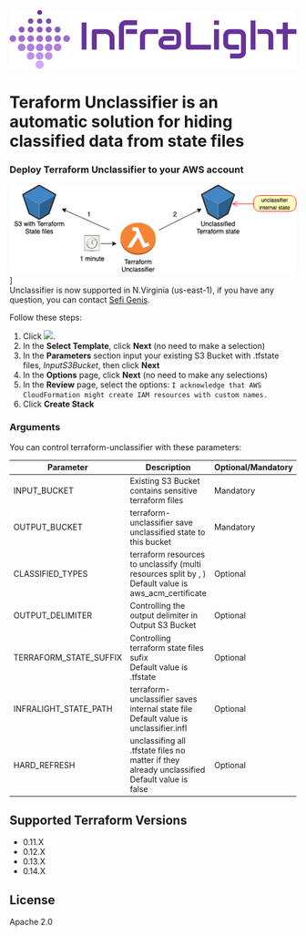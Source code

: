 
[![N|Solid](logo.svg)](https://infralight.co)

# Teraform Unclassifier is an automatic solution for hiding classified data from state files

### Deploy Terraform Unclassifier to your AWS account
![N|Solid](architecture.png)]<br />
Unclassifier is now supported in N.Virginia (us-east-1), if you have any question, you can contact [Sefi Genis](mailto://sefi@infralight.co).

Follow these steps:
1.  Click
    [<img src="https://s3.amazonaws.com/cloudformation-examples/cloudformation-launch-stack.png">](https://console.aws.amazon.com/cloudformation/home?region=us-east-1#/stacks/new?stackName=infralight-terraform-unclassifier&templateURL=https://infralight-templates-public.s3.amazonaws.com/unclassifier/template.yml).
2.  In the **Select Template**, click **Next** (no need to make a
    selection)
3.  In the **Parameters** section input your existing S3 Bucket with .tfstate files, *InputS3Bucket*, then click **Next**
4.  In the **Options** page, click **Next** (no need to make any
    selections)
5.  In the **Review** page, select the options:
`I acknowledge that AWS CloudFormation might create IAM resources with custom names.`
6.  Click **Create Stack**

### Arguments
You can control terraform-unclassifier with these parameters:

| Parameter | Description | Optional/Mandatory |
| ------ | ------ | ----- |
| INPUT_BUCKET | Existing S3 Bucket contains sensitive terraform files | Mandatory |
| OUTPUT_BUCKET | terraform-unclassifier save unclassified state to this bucket | Mandatory |
| CLASSIFIED_TYPES | terraform resources to unclassify (multi resources split by , )<br />Default value is aws_acm_certificate | Optional |
| OUTPUT_DELIMITER | Controlling the output delimiter in Output S3 Bucket | Optional |
| TERRAFORM_STATE_SUFFIX | Controlling terraform state files sufix<br />Default value is .tfstate | Optional |
| INFRALIGHT_STATE_PATH | terraform-unclassifier saves internal state file<br />Default value is unclassifier.infl | Optional |
| HARD_REFRESH | unclassifing all .tfstate files no matter if they already unclassified<br />Default value is false | Optional |


## Supported Terraform Versions
- 0.11.X
- 0.12.X
- 0.13.X
- 0.14.X

License
----
Apache 2.0